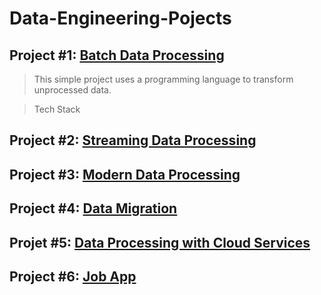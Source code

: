 # Data-Engineering-Pojects

## Project #1: [Batch Data Processing](https://github.com/Mregojos/Batch-Data-Processing)
> This simple project uses a programming language to transform unprocessed data.

> Tech Stack

## Project #2: [Streaming Data Processing](https://github.com/Mregojos/Streaming-Data-Processing)

## Project #3: [Modern Data Processing](https://github.com/Mregojos/Modern-Data-Processing)

## Project #4: [Data Migration](https://github.com/Mregojos/Data-Migration)

## Projet #5: [Data Processing with Cloud Services](https://github.com/Mregojos/Data-Processing-with-Cloud-Services)

## Project #6: [Job App](https://github.com/Mregojos/Job-App)
